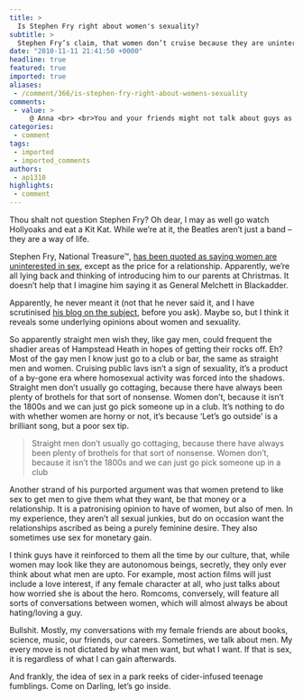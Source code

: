 ```yaml
---
title: >
  Is Stephen Fry right about women's sexuality?
subtitle: >
  Stephen Fry’s claim, that women don’t cruise because they are uninterested in sex, outraged feminist groups
date: "2010-11-11 21:41:50 +0000"
headline: true
featured: true
imported: true
aliases:
 - /comment/366/is-stephen-fry-right-about-womens-sexuality
comments:
 - value: >
     @ Anna <br> <br>You and your friends might not talk about guys as much as people believe. But guys sure as hell spend 80% of their time talking about girls! <br> <br>Stephen fry's comments are clearly ludicrous. Half the girls I know are more interested in sex and filthier than I am.,"But guys sure as hell spend 80% of their time talking about girls!" <br> <br>Well as a guy who works in a factory, that is news to me. I've just finished an 8 hour shift on a pretty slow day, and in all that time women were only mentioned once, and that was a joke about how Prince William is batting above his average with Kate Middleton. Hardly 80% of our time. <br> <br> <br> <br>
categories:
 - comment
tags:
 - imported
 - imported_comments
authors:
 - ap1310
highlights:
 - comment
---
```


Thou shalt not question Stephen Fry? Oh dear, I may as well go watch Hollyoaks and eat a Kit Kat. While we’re at it, the Beatles aren’t just a band – they are a way of life.

Stephen Fry, National Treasure™, [has been quoted as saying women are uninterested in sex](http://www.guardian.co.uk/media/2010/oct/31/stephen-fry-sex-women-relationships-attitude), except as the price for a relationship. Apparently, we’re all lying back and thinking of introducing him to our parents at Christmas. It doesn’t help that I imagine him saying it as General Melchett in Blackadder.

Apparently, he never meant it (not that he never said it, and I have scrutinised [his blog on the subject](http://www.stephenfry.com/2010/11/04/silliness/), before you ask). Maybe so, but I think it reveals some underlying opinions about women and sexuality.

So apparently straight men wish they, like gay men, could frequent the shadier areas of Hampstead Heath in hopes of getting their rocks off. Eh? Most of the gay men I know just go to a club or bar, the same as straight men and women. Cruising public lavs isn’t a sign of sexuality, it’s a product of a by-gone era where homosexual activity was forced into the shadows. Straight men don’t usually go cottaging, because there have always been plenty of brothels for that sort of nonsense. Women don’t, because it isn’t the 1800s and we can just go pick someone up in a club. It’s nothing to do with whether women are horny or not, it’s because ‘Let’s go outside’ is a brilliant song, but a poor sex tip.

> Straight men don’t usually go cottaging, because there have always been plenty of brothels for that sort of nonsense. Women don’t, because it isn’t the 1800s and we can just go pick someone up in a club

Another strand of his purported argument was that women pretend to like sex to get men to give them what they want, be that money or a relationship. It is a patronising opinion to have of women, but also of men. In my experience, they aren’t all sexual junkies, but do on occasion want the relationships ascribed as being a purely feminine desire. They also sometimes use sex for monetary gain.

I think guys have it reinforced to them all the time by our culture, that, while women may look like they are autonomous beings, secretly, they only ever think about what men are upto. For example, most action films will just include a love interest, if any female character at all, who just talks about how worried she is about the hero. Romcoms, conversely, will feature all sorts of conversations between women, which will almost always be about hating/loving a guy.

Bullshit. Mostly, my conversations with my female friends are about books, science, music, our friends, our careers. Sometimes, we talk about men. My every move is not dictated by what men want, but what I want. If that is sex, it is regardless of what I can gain afterwards.

And frankly, the idea of sex in a park reeks of cider-infused teenage fumblings. Come on Darling, let’s go inside.
